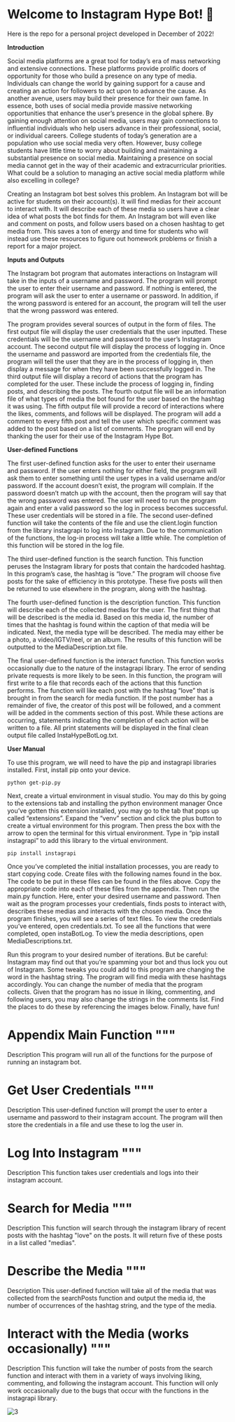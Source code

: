 # Welcome to Instagram Hype Bot! 👾
Here is the repo for a personal project developed in December of 2022!

**Introduction**
	
 Social media platforms are a great tool for today’s era of mass networking and extensive connections. These platforms provide prolific doors of opportunity for those who build a presence on any type of media. Individuals can change the world by gaining support for a cause and creating an action for followers to act upon to advance the cause. As another avenue, users may build their presence for their own fame. In essence, both uses of social media provide massive networking opportunities that enhance the user’s presence in the global sphere. By gaining enough attention on social media, users may gain connections to influential individuals who help users advance in their professional, social, or individual careers. College students of today’s generation are a population who use social media very often. However, busy college students have little time to worry about building and maintaining a substantial presence on social media. Maintaining a presence on social media cannot get in the way of their academic and extracurricular priorities. What could be a solution to managing an active social media platform while also excelling in college?
	
   Creating an Instagram bot best solves this problem. An Instagram bot will be active for students on their account(s). It will find medias for their account to interact with. It will describe each of these media so users have a clear idea of what posts the bot finds for them. An Instagram bot will even like and comment on posts, and follow users based on a chosen hashtag to get media from. This saves a ton of energy and time for students who will instead use these resources to figure out homework problems or finish a report for a major project. 

 
**Inputs and Outputs**

  The Instagram bot program that automates interactions on Instagram will take in the inputs of a username and password. The program will prompt the user to enter their username and password. If nothing is entered, the program will ask the user to enter a username or password. In addition, if the wrong password is entered for an account, the program will tell the user that the wrong password was entered. 
	
  The program provides several sources of output in the form of files. The first output file will display the user credentials that the user inputted. These credentials will be the username and password to the user’s Instagram account. The second output file will display the process of logging in. Once the username and password are imported from the credentials file, the program will tell the user that they are in the process of logging in, then display a message for when they have been successfully logged in. The third output file will display a record of actions that the program has completed for the user. These include the process of logging in, finding posts, and describing the posts. The fourth output file will be an information file of what types of media the bot found for the user based on the hashtag it was using. The fifth output file will provide a record of interactions where the likes, comments, and follows will be displayed. The program will add a comment to every fifth post and tell the user which specific comment was added to the post based on a list of comments. The program will end by thanking the user for their use of the Instagram Hype Bot. 


**User-defined Functions** 

  The first user-defined function asks for the user to enter their username and password. If the user enters nothing for either field, the program will ask them to enter something until the user types in a valid username and/or password. If the account doesn’t exist, the program will complain. If the password doesn’t match up with the account, then the program will say that the wrong password was entered. The user will need to run the program again and enter a valid password so the log in process becomes successful. These user credentials will be stored in a file. 
The second user-defined function will take the contents of the file and use the client.login function from the library instagrapi to log into Instagram. Due to the communication of the functions, the log-in process will take a little while. The completion of this function will be stored in the log file. 
	
 The third user-defined function is the search function. This function peruses the Instagram library for posts that contain the hardcoded hashtag. In this program’s case, the hashtag is “love.” The program will choose five posts for the sake of efficiency in this prototype. These five posts will then be returned to use elsewhere in the program, along with the hashtag.
	
 The fourth user-defined function is the description function. This function will describe each of the collected medias for the user. The first thing that will be described is the media id. Based on this media id, the number of times that the hashtag is found within the caption of that media will be indicated. Next, the media type will be described. The media may either be a photo, a video/IGTV/reel, or an album. The results of this function will be outputted to the MediaDescription.txt file. 
	
 The final user-defined function is the interact function. This function works occasionally due to the nature of the instagrapi library. The error of sending private requests is more likely to be seen. In this function, the program will first write to a file that records each of the actions that this function performs. The function will like each post with the hashtag “love” that is brought in from the search for media function. If the post number has a remainder of five, the creator of this post will be followed, and a comment will be added in the comments section of this post. While these actions are occurring, statements indicating the completion of each action will be written to a file. All print statements will be displayed in the final clean output file called InstaHypeBotLog.txt. 

 
**User Manual**


  To use this program, we will need to have the pip and instagrapi libraries installed. First, install pip onto your device. 
```
python get-pip.py
``` 
  Next, create a virtual environment in visual studio. You may do this by going to the extensions tab and installing the python environment manager
Once you’ve gotten this extension installed, you may go to the tab that pops up called “extensions”. Expand the “venv” section and click the plus button to create a virtual environment for this program. Then press the box with the arrow to open the terminal for this virtual environment. Type in “pip install instagrapi” to add this library to the virtual environment. 
```
pip install instagrapi
```
  Once you’ve completed the initial installation processes, you are ready to start copying code. Create files with the following names found in the box. The code to be put in these files can be found in the files above. Copy the appropriate code into each of these files from the appendix. Then run the main.py function. Here, enter your desired username and password. Then wait as the program processes your credentials, finds posts to interact with, describes these medias and interacts with the chosen media. Once the program finishes, you will see a series of text files. To view the credentials you’ve entered, open credentials.txt. To see all the functions that were completed, open instaBotLog. To view the media descriptions, open MediaDescriptions.txt. 
	
   Run this program to your desired number of iterations. But be careful: Instagram may find out that you’re spamming your bot and thus lock you out of Instagram. Some tweaks you could add to this program are changing the word in the hashtag string. The program will find media with these hashtags accordingly. You can change the number of media that the program collects. Given that the program has no issue in liking, commenting, and following users, you may also change the strings in the comments list. Find the places to do these by referencing the images below. Finally, have fun! 

Appendix
Main Function
"""
===============================================================================

Description
    This program will run all of the functions for the purpose of running an instagram bot.

Get User Credentials
"""
===============================================================================

Description
    This user-defined function will prompt the user to enter a username and 
    password to their instagram account. The program will then store
    the credentials in a file and use these to log the user in. 

Log Into Instagram
"""
===============================================================================

Description
    This function takes user credentials and logs into their instagram account.

Search for Media
"""
===============================================================================

Description
    This function will search through the instagram library of recent posts with the 
    hashtag "love" on the posts. It will return five of these posts in a list called 
    "medias". 

Describe the Media
"""
===============================================================================

Description
    This user-defined function will take all of the media that was collected from
    the searchPosts function and output the media id, the number of occurrences of 
    the hashtag string, and the type of the media. 


Interact with the Media (works occasionally)
"""
===============================================================================

Description
    This function will take the number of posts from the search function and interact 
    with them in a variety of ways involving liking, commenting, and following the 
    instagram account. This function will only work occasionally due to the bugs 
    that occur with the functions in the instagrapi library. 

![3](https://github.com/amirani18/insta_hype_bot/assets/112004077/84767cbc-8e6a-48e2-a81e-618cc1d18cff)

